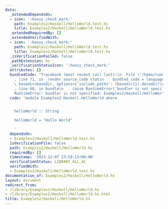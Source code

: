 ```yaml
---
data:
  _extendedDependsOn:
  - icon: ':heavy_check_mark:'
    path: Examples2/Haskell/HelloWorld.test.hs
    title: Examples2/Haskell/HelloWorld.test.hs
  _extendedRequiredBy: []
  _extendedVerifiedWith:
  - icon: ':heavy_check_mark:'
    path: Examples2/Haskell/HelloWorld.test.hs
    title: Examples2/Haskell/HelloWorld.test.hs
  _isVerificationFailed: false
  _pathExtension: hs
  _verificationStatusIcon: ':heavy_check_mark:'
  attributes: {}
  bundledCode: "Traceback (most recent call last):\n  File \"/home/runner/.local/lib/python3.10/site-packages/onlinejudge_verify/documentation/build.py\"\
    , line 71, in _render_source_code_stat\n    bundled_code = language.bundle(stat.path,\
    \ basedir=basedir, options={'include_paths': [basedir]}).decode()\n  File \"/home/runner/.local/lib/python3.10/site-packages/onlinejudge_verify/languages/user_defined.py\"\
    , line 68, in bundle\n    raise RuntimeError('bundler is not specified: {}'.format(str(path)))\n\
    RuntimeError: bundler is not specified: Examples2/Haskell/HelloWorld.hs\n"
  code: 'module Examples2.Haskell.HelloWorld where


    helloWorld :: String

    helloWorld = "Hello World"

    '
  dependsOn:
  - Examples2/Haskell/HelloWorld.test.hs
  isVerificationFile: false
  path: Examples2/Haskell/HelloWorld.hs
  requiredBy: []
  timestamp: '2023-12-07 23:59:11+09:00'
  verificationStatus: LIBRARY_ALL_AC
  verifiedWith:
  - Examples2/Haskell/HelloWorld.test.hs
documentation_of: Examples2/Haskell/HelloWorld.hs
layout: document
redirect_from:
- /library/Examples2/Haskell/HelloWorld.hs
- /library/Examples2/Haskell/HelloWorld.hs.html
title: Examples2/Haskell/HelloWorld.hs
---
```

